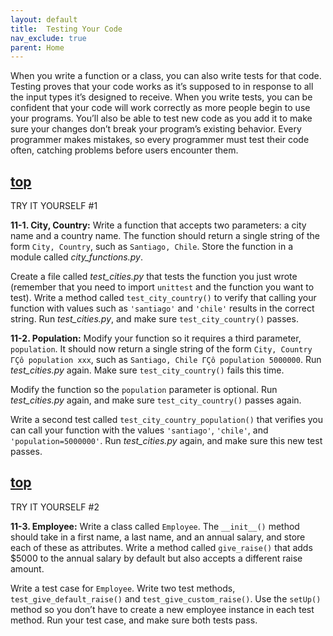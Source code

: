 ```yaml
---
layout: default
title:  Testing Your Code
nav_exclude: true
parent: Home
---
```


When you write a function or a class, you can also write tests for that
code. Testing proves that your code works as it’s supposed to in
response to all the input types it’s designed to receive. When you write
tests, you can be confident that your code will work correctly as more
people begin to use your programs. You’ll also be able to test new code
as you add it to make sure your changes don’t break your program’s
existing behavior. Every programmer makes mistakes, so every programmer
must test their code often, catching problems before users encounter
them.




<span id="page_222"></span>
## [top](#top)

TRY IT YOURSELF #1

<span id="ch11exe1"></span>**11-1. City, Country:** Write a function
that accepts two parameters: a city name and a country name. The
function should return a single string of the form `City, Country`, such
as `Santiago, Chile`. Store the function in a module called
*city_functions.py*.

Create a file called *test_cities.py* that tests the function you just
wrote (remember that you need to import `unittest` and the function you
want to test). Write a method called `test_city_country()` to verify
that calling your function with values such as `'santiago'` and
`'chile'` results in the correct string. Run *test_cities.py*, and make
sure `test_city_country()` passes.

<span id="ch11exe2"></span>**11-2. Population:** Modify your function so
it requires a third parameter, `population`. It should now return a
single string of the form `City, Country ΓÇô population xxx`, such as
`Santiago, Chile ΓÇô population 5000000`. Run *test_cities.py* again. Make
sure `test_city_country()` fails this time.

Modify the function so the `population` parameter is optional. Run
*test_cities.py* again, and make sure `test_city_country()` passes
again.

Write a second test called `test_city_country_population()` that
verifies you can call your function with the values `'santiago'`,
`'chile'`, and `'population=5000000'`. Run *test_cities.py* again, and
make sure this new test passes.

## [top](#top)

TRY IT YOURSELF #2

<span id="ch11exe3"></span>**11-3. Employee:** Write a class called
`Employee`. The `__init__()` method should take in a first name, a last
name, and an annual salary, and store each of these as attributes. Write
a method called `give_raise()` that adds \$5000 to the annual salary by
default but also accepts a different raise amount.

Write a test case for `Employee`. Write two test methods,
`test_give_default_raise()` and `test_give_custom_raise()`. Use the
`setUp()` method so you don&rsquo;t have to create a new employee instance in
each test method. Run your test case, and make sure both tests pass.

